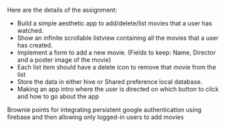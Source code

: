 Here are the details of the assignment:

- Build a simple aesthetic app to add/delete/list movies that a user has watched.
- Show an infinite scrollable listview containing all the movies that a user has created.
- Implement a form to add a new movie. (Fields to keep: Name, Director and a poster image of the movie)
- Each list item should have a delete icon to remove that movie from the list 
- Store the data in either hive or Shared preference local database.
- Making an app intro where the user is directed on which button to click and how to go about the app 
 
 
Brownie points for integrating persistent google authentication using firebase and then allowing only logged-in users to add movies





